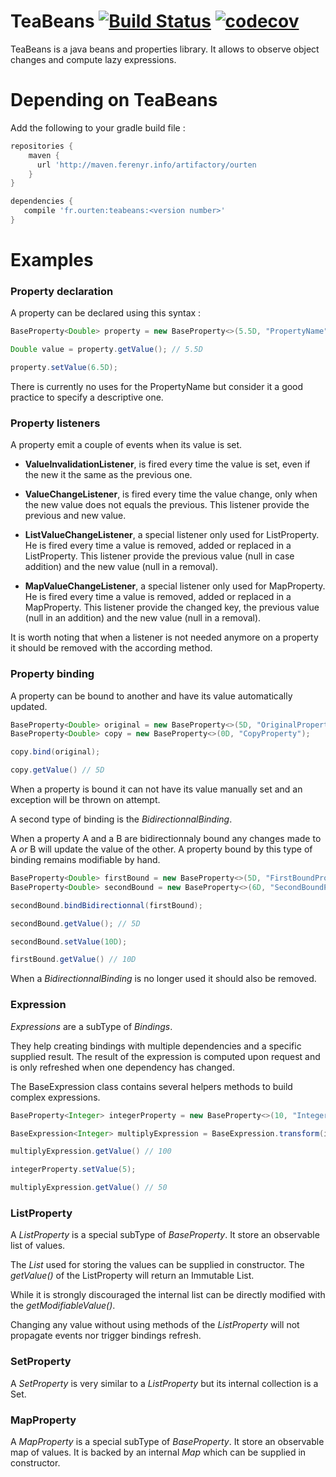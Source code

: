 # TeaBeans [![Build Status](https://img.shields.io/travis/Ourten/TeaBeans.svg?style=flat-square)](https://travis-ci.org/Ourten/TeaBeans) [![codecov](https://codecov.io/gh/Ourten/TeaBeans/branch/master/graph/badge.svg)](https://codecov.io/gh/Ourten/TeaBeans)

TeaBeans is a java beans and properties library. It allows to observe object changes and compute lazy expressions.

# Depending on TeaBeans
Add the following to your gradle build file :
```gradle
repositories {
    maven {
      url 'http://maven.ferenyr.info/artifactory/ourten
    }
}

dependencies {
   compile 'fr.ourten:teabeans:<version number>'
}
```

# Examples
### Property declaration
A property can be declared using this syntax :
```java
BaseProperty<Double> property = new BaseProperty<>(5.5D, "PropertyName");

Double value = property.getValue(); // 5.5D

property.setValue(6.5D);
```
There is currently no uses for the PropertyName but consider it a good practice to specify a descriptive one.

### Property listeners
A property emit a couple of events when its value is set.
* **ValueInvalidationListener**, is fired every time the value is set, even if the new it the same as the previous one.

* **ValueChangeListener**, is fired every time the value change, only when the new value does not equals the previous. This listener provide the previous and new value.

* **ListValueChangeListener**, a special listener only used for ListProperty. He is fired every time a value is removed, added or replaced in a ListProperty. This listener provide the previous value (null in case addition) and the new value (null in a removal).

* **MapValueChangeListener**, a special listener only used for MapProperty. He is fired every time a value is removed, added or replaced in a MapProperty. This listener provide the changed key, the previous value (null in an addition) and the new value (null in a removal).

It is worth noting that when a listener is not needed anymore on a property it should be removed with the according method.

### Property binding
A property can be bound to another and have its value automatically updated.

```java
BaseProperty<Double> original = new BaseProperty<>(5D, "OriginalProperty");
BaseProperty<Double> copy = new BaseProperty<>(0D, "CopyProperty");

copy.bind(original);

copy.getValue() // 5D
```

When a property is bound it can not have its value manually set and an exception will be thrown on attempt.

A second type of binding is the *BidirectionnalBinding*.

When a property A and a B are bidirectionnaly bound any changes made to A *or* B will update the value of the other. A property bound by this type of binding remains modifiable by hand.

```java
BaseProperty<Double> firstBound = new BaseProperty<>(5D, "FirstBoundProperty");
BaseProperty<Double> secondBound = new BaseProperty<>(6D, "SecondBoundProperty");

secondBound.bindBidirectionnal(firstBound);

secondBound.getValue(); // 5D

secondBound.setValue(10D);

firstBound.getValue() // 10D
```

When a *BidirectionnalBinding* is no longer used it should also be removed.

### Expression
*Expressions* are a subType of *Bindings*.

They help creating bindings with multiple dependencies and a specific supplied result.
The result of the expression is computed upon request and is only refreshed when one dependency has changed.

The BaseExpression class contains several helpers methods to build complex expressions.
```java 
BaseProperty<Integer> integerProperty = new BaseProperty<>(10, "IntegerProperty");

BaseExpression<Integer> multiplyExpression = BaseExpression.transform(integerProperty, result -> result * 10);

multiplyExpression.getValue() // 100

integerProperty.setValue(5);

multiplyExpression.getValue() // 50
```

### ListProperty
A *ListProperty* is a special subType of *BaseProperty*. It store an observable list of values.

The *List* used for storing the values can be supplied in constructor.
The *getValue()* of the ListProperty will return an Immutable List.

While it is strongly discouraged the internal list can be directly modified with the *getModifiableValue()*.

Changing any value without using methods of the *ListProperty* will not propagate events nor trigger bindings refresh.

### SetProperty
A *SetProperty* is very similar to a *ListProperty* but its internal collection is a Set.

### MapProperty
A *MapProperty* is a special subType of *BaseProperty*. It store an observable map of values.
It is backed by an internal *Map* which can be supplied in constructor.
